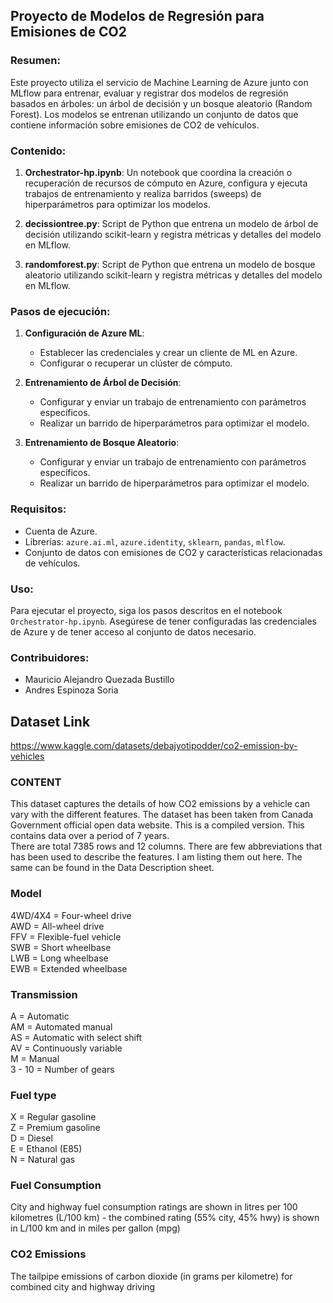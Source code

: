 ## Proyecto de Modelos de Regresión para Emisiones de CO2

### Resumen:

Este proyecto utiliza el servicio de Machine Learning de Azure junto con MLflow para entrenar, evaluar y registrar dos modelos de regresión basados en árboles: un árbol de decisión y un bosque aleatorio (Random Forest). Los modelos se entrenan utilizando un conjunto de datos que contiene información sobre emisiones de CO2 de vehículos.

### Contenido:

1.  **Orchestrator-hp.ipynb**: Un notebook que coordina la creación o recuperación de recursos de cómputo en Azure, configura y ejecuta trabajos de entrenamiento y realiza barridos (sweeps) de hiperparámetros para optimizar los modelos.
    
2.  **decissiontree.py**: Script de Python que entrena un modelo de árbol de decisión utilizando scikit-learn y registra métricas y detalles del modelo en MLflow.
    
3.  **randomforest.py**: Script de Python que entrena un modelo de bosque aleatorio utilizando scikit-learn y registra métricas y detalles del modelo en MLflow.
    

### Pasos de ejecución:

1.  **Configuración de Azure ML**:
    
    -   Establecer las credenciales y crear un cliente de ML en Azure.
    -   Configurar o recuperar un clúster de cómputo.
2.  **Entrenamiento de Árbol de Decisión**:
    
    -   Configurar y enviar un trabajo de entrenamiento con parámetros específicos.
    -   Realizar un barrido de hiperparámetros para optimizar el modelo.
3.  **Entrenamiento de Bosque Aleatorio**:
    
    -   Configurar y enviar un trabajo de entrenamiento con parámetros específicos.
    -   Realizar un barrido de hiperparámetros para optimizar el modelo.

### Requisitos:

-   Cuenta de Azure.
-   Librerías: `azure.ai.ml`, `azure.identity`, `sklearn`, `pandas`, `mlflow`.
-   Conjunto de datos con emisiones de CO2 y características relacionadas de vehículos.

### Uso:

Para ejecutar el proyecto, siga los pasos descritos en el notebook `Orchestrator-hp.ipynb`. Asegúrese de tener configuradas las credenciales de Azure y de tener acceso al conjunto de datos necesario.

### Contribuidores:

-   Mauricio Alejandro Quezada Bustillo
-   Andres Espinoza Soria

## Dataset Link

https://www.kaggle.com/datasets/debajyotipodder/co2-emission-by-vehicles

### CONTENT

This dataset captures the details of how CO2 emissions by a vehicle can vary with the different features. The dataset has been taken from Canada Government official open data website. This is a compiled version. This contains data over a period of 7 years.  
There are total 7385 rows and 12 columns. There are few abbreviations that has been used to describe the features. I am listing them out here. The same can be found in the Data Description sheet.

### Model

4WD/4X4 = Four-wheel drive  
AWD = All-wheel drive  
FFV = Flexible-fuel vehicle  
SWB = Short wheelbase  
LWB = Long wheelbase  
EWB = Extended wheelbase

### Transmission

A = Automatic  
AM = Automated manual  
AS = Automatic with select shift  
AV = Continuously variable  
M = Manual  
3 - 10 = Number of gears

### Fuel type

X = Regular gasoline  
Z = Premium gasoline  
D = Diesel  
E = Ethanol (E85)  
N = Natural gas

### Fuel Consumption

City and highway fuel consumption ratings are shown in litres per 100 kilometres (L/100 km) - the combined rating (55% city, 45% hwy) is shown in L/100 km and in miles per gallon (mpg)

### CO2 Emissions

The tailpipe emissions of carbon dioxide (in grams per kilometre) for combined city and highway driving